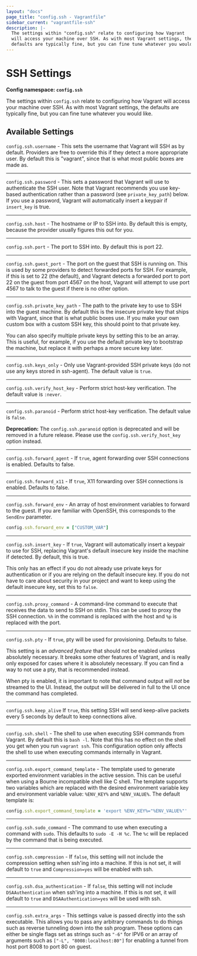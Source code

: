 ```yaml
---
layout: "docs"
page_title: "config.ssh - Vagrantfile"
sidebar_current: "vagrantfile-ssh"
description: |-
  The settings within "config.ssh" relate to configuring how Vagrant
  will access your machine over SSH. As with most Vagrant settings, the
  defaults are typically fine, but you can fine tune whatever you would like.
---
```


# SSH Settings

**Config namespace: `config.ssh`**

The settings within `config.ssh` relate to configuring how Vagrant
will access your machine over SSH. As with most Vagrant settings, the
defaults are typically fine, but you can fine tune whatever you would like.

## Available Settings

`config.ssh.username` - This sets the username that Vagrant will SSH
as by default. Providers are free to override this if they detect a more
appropriate user. By default this is "vagrant", since that is what most
public boxes are made as.

<hr>

`config.ssh.password` - This sets a password that Vagrant will use to
authenticate the SSH user. Note that Vagrant recommends you use key-based
authentication rather than a password (see `private_key_path`) below. If
you use a password, Vagrant will automatically insert a keypair if
`insert_key` is true.

<hr>

`config.ssh.host` - The hostname or IP to SSH into. By default this is
empty, because the provider usually figures this out for you.

<hr>

`config.ssh.port` - The port to SSH into. By default this is port 22.

<hr>

`config.ssh.guest_port` - The port on the guest that SSH is running on. This
is used by some providers to detect forwarded ports for SSH. For example, if
this is set to 22 (the default), and Vagrant detects a forwarded port to
port 22 on the guest from port 4567 on the host, Vagrant will attempt
to use port 4567 to talk to the guest if there is no other option.

<hr>

`config.ssh.private_key_path` - The path to the private key to use to
SSH into the guest machine. By default this is the insecure private key
that ships with Vagrant, since that is what public boxes use. If you make
your own custom box with a custom SSH key, this should point to that
private key.

You can also specify multiple private keys by setting this to be an array.
This is useful, for example, if you use the default private key to bootstrap
the machine, but replace it with perhaps a more secure key later.

<hr>

`config.ssh.keys_only` - Only use Vagrant-provided SSH private keys (do not use
any keys stored in ssh-agent). The default value is `true`.

<hr>

`config.ssh.verify_host_key` - Perform strict host-key verification. The default
value is `:never`.

<hr>

`config.ssh.paranoid` - Perform strict host-key verification. The default value
is `false`.

__Deprecation:__
The `config.ssh.paranoid` option is deprecated and will be removed in a future release.
Please use the `config.ssh.verify_host_key` option instead.

<hr>

`config.ssh.forward_agent` - If `true`, agent forwarding over SSH
connections is enabled. Defaults to false.

<hr>

`config.ssh.forward_x11` - If `true`, X11 forwarding over SSH connections
is enabled. Defaults to false.

<hr>

`config.ssh.forward_env` - An array of host environment variables to forward to
the guest. If you are familiar with OpenSSH, this corresponds to the `SendEnv`
parameter.

```ruby
config.ssh.forward_env = ["CUSTOM_VAR"]
```

<hr>

`config.ssh.insert_key` - If `true`, Vagrant will automatically insert
a keypair to use for SSH, replacing Vagrant's default insecure key
inside the machine if detected. By default, this is true.

This only has an effect if you do not already use private keys for
authentication or if you are relying on the default insecure key.
If you do not have to care about security in your project and want to
keep using the default insecure key, set this to `false`.

<hr>

`config.ssh.proxy_command` - A command-line command to execute that receives
the data to send to SSH on stdin. This can be used to proxy the SSH connection.
`%h` in the command is replaced with the host and `%p` is replaced with
the port.

<hr>

`config.ssh.pty` - If `true`, pty will be used for provisioning. Defaults to false.

This setting is an _advanced feature_ that should not be enabled unless
absolutely necessary. It breaks some other features of Vagrant, and is
really only exposed for cases where it is absolutely necessary. If you can find
a way to not use a pty, that is recommended instead.

When pty is enabled, it is important to note that command output will _not_ be
streamed to the UI. Instead, the output will be delivered in full to the UI
once the command has completed.

<hr>

`config.ssh.keep_alive` If `true`, this setting SSH will send keep-alive packets
every 5 seconds by default to keep connections alive.

<hr>

`config.ssh.shell` - The shell to use when executing SSH commands from
Vagrant. By default this is `bash -l`. Note that this has no effect on
the shell you get when you run `vagrant ssh`. This configuration option
only affects the shell to use when executing commands internally in Vagrant.

<hr>

`config.ssh.export_command_template` - The template used to generate
exported environment variables in the active session. This can be useful
when using a Bourne incompatible shell like C shell. The template supports
two variables which are replaced with the desired environment variable key and
environment variable value: `%ENV_KEY%` and `%ENV_VALUE%`. The default template
is:

```ruby
config.ssh.export_command_template = 'export %ENV_KEY%="%ENV_VALUE%"'
```

<hr>

`config.ssh.sudo_command` - The command to use when executing a command
with `sudo`. This defaults to `sudo -E -H %c`. The `%c` will be replaced by
the command that is being executed.

<hr>

`config.ssh.compression` - If `false`, this setting will not include the
compression setting when ssh'ing into a machine. If this is not set, it will
default to `true` and `Compression=yes` will be enabled with ssh.

<hr>

`config.ssh.dsa_authentication` - If `false`, this setting  will not include
`DSAAuthentication` when ssh'ing into a machine. If this is not set, it will
default to `true` and `DSAAuthentication=yes` will be used with ssh.

<hr>

`config.ssh.extra_args` - This settings value is passed directly into the
ssh executable. This allows you to pass any arbitrary commands to do things such
as reverse tunneling down into the ssh program. These options can either be
single flags set as strings such as `"-6"` for IPV6 or an array of arguments
such as `["-L", "8008:localhost:80"]` for enabling a tunnel from host port 8008
to port 80 on guest.
